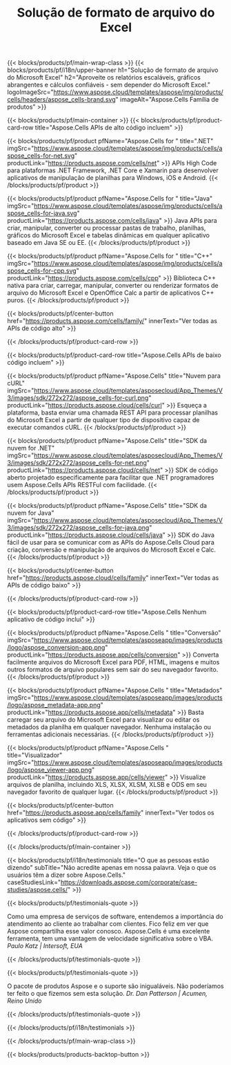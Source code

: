 ﻿---
title: Solução de formato de arquivo do Excel
weight: 7730
url: /pt/
description: Crie aplicativos de manipulação de arquivos do Excel usando APIs de código alto ou baixo ou aplicativos sem código para visualizar, inspecionar ou converter arquivos do Excel.
---
{{< blocks/products/pf/main-wrap-class >}}
{{< blocks/products/pf/i18n/upper-banner h1="Solução de formato de arquivo do Microsoft Excel" h2="Aproveite os relatórios escaláveis, gráficos abrangentes e cálculos confiáveis - sem depender do Microsoft Excel." logoImageSrc="https://www.aspose.cloud/templates/aspose/img/products/cells/headers/aspose_cells-brand.svg" imageAlt="Aspose.Cells Família de produtos" >}}

{{< blocks/products/pf/main-container >}}
{{< blocks/products/pf/product-card-row title="Aspose.Cells APIs de alto código incluem" >}}

{{< blocks/products/pf/product pfName="Aspose.Cells for " title=".NET" imgSrc="https://www.aspose.cloud/templates/aspose/img/products/cells/aspose_cells-for-net.svg" productLink="https://products.aspose.com/cells/net" >}}
APIs High Code para plataformas .NET Framework, .NET Core e Xamarin para desenvolver aplicativos de manipulação de planilhas para Windows, iOS e Android.
{{< /blocks/products/pf/product >}}

{{< blocks/products/pf/product pfName="Aspose.Cells for " title="Java" imgSrc="https://www.aspose.cloud/templates/aspose/img/products/cells/aspose_cells-for-java.svg" productLink="https://products.aspose.com/cells/java" >}}
Java APIs para criar, manipular, converter ou processar pastas de trabalho, planilhas, gráficos do Microsoft Excel e tabelas dinâmicas em qualquer aplicativo baseado em Java SE ou EE.
{{< /blocks/products/pf/product >}}

{{< blocks/products/pf/product pfName="Aspose.Cells for " title="C++" imgSrc="https://www.aspose.cloud/templates/aspose/img/products/cells/aspose_cells-for-cpp.svg" productLink="https://products.aspose.com/cells/cpp" >}}
Biblioteca C++ nativa para criar, carregar, manipular, converter ou renderizar formatos de arquivo do Microsoft Excel e OpenOffice Calc a partir de aplicativos C++ puros.
{{< /blocks/products/pf/product >}}

{{< blocks/products/pf/center-button href="https://products.aspose.com/cells/family/" innerText="Ver todas as APIs de código alto" >}}

{{< /blocks/products/pf/product-card-row >}}

{{< blocks/products/pf/product-card-row title="Aspose.Cells APIs de baixo código incluem" >}}

{{< blocks/products/pf/product pfName="Aspose.Cells" title="Nuvem para cURL" imgSrc="https://www.aspose.cloud/templates/asposecloud/App_Themes/V3/images/sdk/272x272/aspose_cells-for-curl.png" productLink="https://products.aspose.cloud/cells/curl" >}}
Esqueça a plataforma, basta enviar uma chamada REST API para processar planilhas do Microsoft Excel a partir de qualquer tipo de dispositivo capaz de executar comandos cURL.
{{< /blocks/products/pf/product >}}

{{< blocks/products/pf/product pfName="Aspose.Cells" title="SDK da nuvem for .NET" imgSrc="https://www.aspose.cloud/templates/asposecloud/App_Themes/V3/images/sdk/272x272/aspose_cells-for-net.png" productLink="https://products.aspose.cloud/cells/net" >}}
SDK de código aberto projetado especificamente para facilitar que .NET programadores usem Aspose.Cells APIs RESTFul com facilidade.
{{< /blocks/products/pf/product >}}

{{< blocks/products/pf/product pfName="Aspose.Cells" title="SDK da nuvem for Java" imgSrc="https://www.aspose.cloud/templates/asposecloud/App_Themes/V3/images/sdk/272x272/aspose_cells-for-java.png" productLink="https://products.aspose.cloud/cells/java" >}}
SDK do Java fácil de usar para se comunicar com as APIs do Aspose.Cells Cloud para criação, conversão e manipulação de arquivos do Microsoft Excel e Calc.
{{< /blocks/products/pf/product >}}

{{< blocks/products/pf/center-button href="https://products.aspose.cloud/cells/family" innerText="Ver todas as APIs de código baixo" >}}

{{< /blocks/products/pf/product-card-row >}}

{{< blocks/products/pf/product-card-row title="Aspose.Cells Nenhum aplicativo de código inclui" >}}

{{< blocks/products/pf/product pfName="Aspose.Cells " title="Conversão" imgSrc="https://www.aspose.cloud/templates/asposeapp/images/products/logo/aspose_conversion-app.png" productLink="https://products.aspose.app/cells/conversion" >}}
Converta facilmente arquivos do Microsoft Excel para PDF, HTML, imagens e muitos outros formatos de arquivo populares sem sair do seu navegador favorito.
{{< /blocks/products/pf/product >}}

{{< blocks/products/pf/product pfName="Aspose.Cells " title="Metadados" imgSrc="https://www.aspose.cloud/templates/asposeapp/images/products/logo/aspose_metadata-app.png" productLink="https://products.aspose.app/cells/metadata" >}}
Basta carregar seu arquivo do Microsoft Excel para visualizar ou editar os metadados da planilha em qualquer navegador. Nenhuma instalação ou ferramentas adicionais necessárias. 
{{< /blocks/products/pf/product >}}

{{< blocks/products/pf/product pfName="Aspose.Cells " title="Visualizador" imgSrc="https://www.aspose.cloud/templates/asposeapp/images/products/logo/aspose_viewer-app.png" productLink="https://products.aspose.app/cells/viewer" >}}
Visualize arquivos de planilha, incluindo XLS, XLSX, XLSM, XLSB e ODS em seu navegador favorito de qualquer lugar.
{{< /blocks/products/pf/product >}}

{{< blocks/products/pf/center-button href="https://products.aspose.app/cells/family" innerText="Ver todos os aplicativos sem código" >}}

{{< /blocks/products/pf/product-card-row >}}

{{< /blocks/products/pf/main-container >}}

{{< blocks/products/pf/i18n/testimonials title="O que as pessoas estão dizendo" subTitle="Não acredite apenas em nossa palavra. Veja o que os usuários têm a dizer sobre Aspose.Cells." caseStudiesLink="https://downloads.aspose.com/corporate/case-studies/aspose.cells/" >}}

{{< blocks/products/pf/testimonials-quote >}}
<p class="first">
 Como uma empresa de serviços de software, entendemos a importância do atendimento ao cliente ao trabalhar com clientes. Fico feliz em ver que Aspose compartilha esse valor conosco. Aspose.Cells é uma excelente ferramenta, tem uma vantagem de velocidade significativa sobre o VBA.
 <em>
  Paulo Katz | Intersoft, EUA
 </em>
</p>

{{< /blocks/products/pf/testimonials-quote >}}

{{< blocks/products/pf/testimonials-quote >}}
<p class="second">
 O pacote de produtos Aspose e o suporte são inigualáveis. Não poderíamos ter feito o que fizemos sem esta solução.
 <em>
  Dr. Dan Patterson | Acumen, Reino Unido
 </em>
</p>

{{< /blocks/products/pf/testimonials-quote >}}

{{< /blocks/products/pf/i18n/testimonials >}}

{{< /blocks/products/pf/main-wrap-class >}}

{{< blocks/products/products-backtop-button >}}
